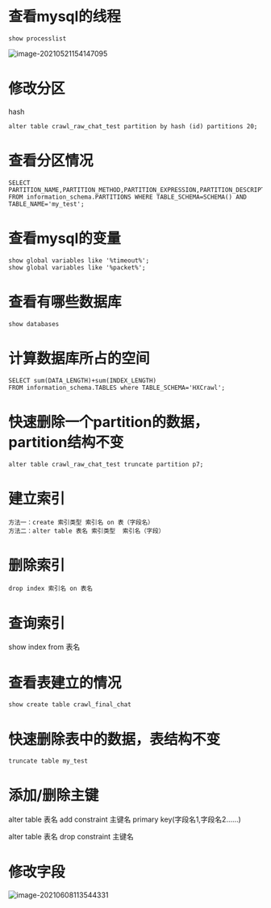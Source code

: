 # 查看mysql的线程

`show processlist`

![image-20210521154147095](C:\Users\Administrator\AppData\Roaming\Typora\typora-user-images\image-20210521154147095.png)



# 修改分区

hash

```
alter table crawl_raw_chat_test partition by hash (id) partitions 20;
```

# 查看分区情况

```
SELECT PARTITION_NAME,PARTITION_METHOD,PARTITION_EXPRESSION,PARTITION_DESCRIPTION,TABLE_ROWS,SUBPARTITION_NAME,SUBPARTITION_METHOD,SUBPARTITION_EXPRESSION
FROM information_schema.PARTITIONS WHERE TABLE_SCHEMA=SCHEMA() AND TABLE_NAME='my_test';
```

# 查看mysql的变量

```
show global variables like '%timeout%';
show global variables like '%packet%';
```

# 查看有哪些数据库

```
show databases
```

# 计算数据库所占的空间

```
SELECT sum(DATA_LENGTH)+sum(INDEX_LENGTH)
FROM information_schema.TABLES where TABLE_SCHEMA='HXCrawl';
```

# 快速删除一个partition的数据，partition结构不变

```
alter table crawl_raw_chat_test truncate partition p7;
```

# 建立索引

```
方法一：create 索引类型 索引名 on 表（字段名）
方法二：alter table 表名 索引类型  索引名（字段）
```

# 删除索引

```
drop index 索引名 on 表名
```

# 查询索引

show index from 表名

# 查看表建立的情况

`show create table crawl_final_chat`

# 快速删除表中的数据，表结构不变

```
truncate table my_test
```

# 添加/删除主键

alter table 表名 add constraint 主键名 primary key(字段名1,字段名2……)

alter table 表名 drop constraint 主键名

# 修改字段

![image-20210608113544331](C:\Users\Administrator\AppData\Roaming\Typora\typora-user-images\image-20210608113544331.png)
